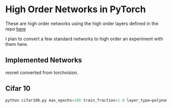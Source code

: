 # High Order Networks in PyTorch
These are high order networks using the high order layers defined in the repo [here](https://github.com/jloveric/high-order-layers-torch)

I plan to convert a few standard networks to high order an experiment with them here.
## Implemented Networks

resnet converted from torchvision.

## Cifar 10

```python
python cifar100.py max_epochs=100 train_fraction=1.0 layer_type=polynomial segments=1 n=3
```
